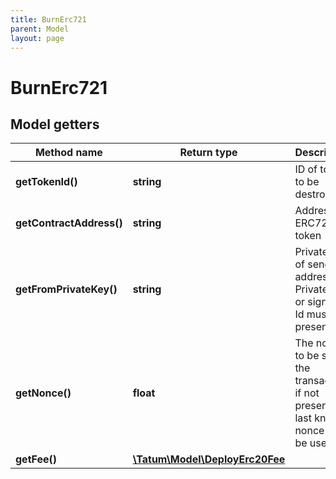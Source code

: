 ```yaml
---
title: BurnErc721
parent: Model
layout: page
---
```


# BurnErc721

## Model getters

Method name | Return type | Description | Notes
------------ | ------------- | ------------- | -------------
**getTokenId()** | **string** | ID of token to be destroyed. | ex.: `100000`
**getContractAddress()** | **string** | Address of ERC721 token | ex.: `0x687422eEA2cB73B5d3e242bA5456b782919AFc85`
**getFromPrivateKey()** | **string** | Private key of sender address. Private key, or signature Id must be present. | ex.: `0x05e150c73f1920ec14caa1e0b6aa09940899678051a78542840c2668ce5080c2`
**getNonce()** | **float** | The nonce to be set to the transaction; if not present, the last known nonce will be used | ex.: `null` [optional]
**getFee()** | [**\Tatum\Model\DeployErc20Fee**](../DeployErc20Fee) |  | ex.: `null` [optional]


